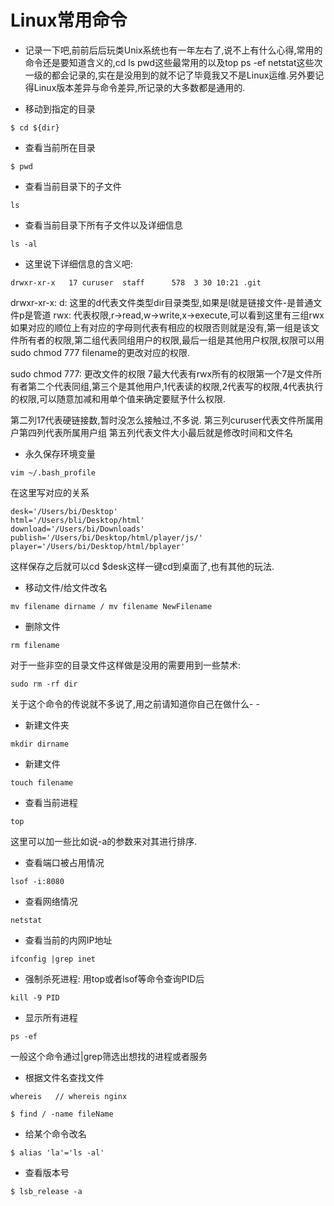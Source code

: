 # Linux常用命令

- 记录一下吧,前前后后玩类Unix系统也有一年左右了,说不上有什么心得,常用的命令还是要知道含义的,cd ls pwd这些最常用的以及top ps -ef netstat这些次一级的都会记录的,实在是没用到的就不记了毕竟我又不是Linux运维.另外要记得Linux版本差异与命令差异,所记录的大多数都是通用的.

- 移动到指定的目录

```
$ cd ${dir}
```

- 查看当前所在目录

```
$ pwd
```

- 查看当前目录下的子文件

```
ls
```

- 查看当前目录下所有子文件以及详细信息

```
ls -al
```
- 这里说下详细信息的含义吧:

```
drwxr-xr-x   17 curuser  staff      578  3 30 10:21 .git
```
drwxr-xr-x: 
d:
这里的d代表文件类型dir目录类型,如果是l就是链接文件-是普通文件p是管道
rwx:
代表权限,r->read,w->write,x->execute,可以看到这里有三组rwx如果对应的顺位上有对应的字母则代表有相应的权限否则就是没有,第一组是该文件所有者的权限,第二组代表同组用户的权限,最后一组是其他用户权限,权限可以用sudo chmod 777 filename的更改对应的权限.

sudo chmod 777:
更改文件的权限 7最大代表有rwx所有的权限第一个7是文件所有者第二个代表同组,第三个是其他用户,1代表读的权限,2代表写的权限,4代表执行的权限,可以随意加减和用单个值来确定要赋予什么权限.

第二列17代表硬链接数,暂时没怎么接触过,不多说.
第三列curuser代表文件所属用户第四列代表所属用户组
第五列代表文件大小最后就是修改时间和文件名

- 永久保存环境变量
```
vim ~/.bash_profile
```
在这里写对应的关系

```
desk='/Users/bi/Desktop'
html='/Users/bli/Desktop/html'
download='/Users/bi/Downloads'
publish='/Users/bi/Desktop/html/player/js/'
player='/Users/bi/Desktop/html/bplayer'
```
这样保存之后就可以cd $desk这样一键cd到桌面了,也有其他的玩法.

- 移动文件/给文件改名

```
mv filename dirname / mv filename NewFilename
```
- 删除文件

```
rm filename
```
对于一些非空的目录文件这样做是没用的需要用到一些禁术:

```
sudo rm -rf dir
```

关于这个命令的传说就不多说了,用之前请知道你自己在做什么- -

- 新建文件夹
```
mkdir dirname
```

- 新建文件

```
touch filename
```

- 查看当前进程

```
top
```
这里可以加一些比如说-a的参数来对其进行排序.

- 查看端口被占用情况

```
lsof -i:8080
```

- 查看网络情况

```
netstat
```

- 查看当前的内网IP地址

```
ifconfig |grep inet
```

- 强制杀死进程: 用top或者lsof等命令查询PID后
```
kill -9 PID
```

- 显示所有进程

```
ps -ef
```
一般这个命令通过|grep筛选出想找的进程或者服务

- 根据文件名查找文件

```
whereis   // whereis nginx
```

```
$ find / -name fileName
```

- 给某个命令改名

```
$ alias 'la'='ls -al'
```

- 查看版本号

```
$ lsb_release -a
```
